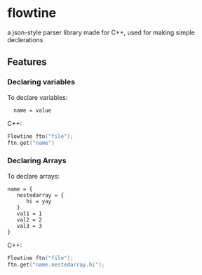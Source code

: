# flowtine
a json-style parser library made for C++, used for making simple declerations

## Features

### Declaring variables
To declare variables: <br />
```
  name = value
```

C++: <br/>
```cpp
Flowtine ftn("file");
ftn.get("name")
```

### Declaring Arrays
To declare arrays: <br />
```
name = {
   nestedarray = {
      hi = yay
   }
   val1 = 1
   val2 = 2
   val3 = 3
}
```
C++: <br />
```cpp
Flowtine ftn("file");
ftn.get("name.nestedarray.hi");
```
